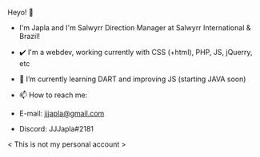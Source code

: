 Heyo! 👋
- I'm Japla and I'm Salwyrr Direction Manager at Salwyrr International & Brazil!
- ✔️ I'm a webdev, working currently with CSS (+html), PHP, JS, jQuerry, etc
- 🌱 I’m currently learning DART and improving JS (starting JAVA soon)

- 📫 How to reach me: 
- E-mail: jjjapla@gmail.com
- Discord: JJJapla#2181

< This is not my personal account >
